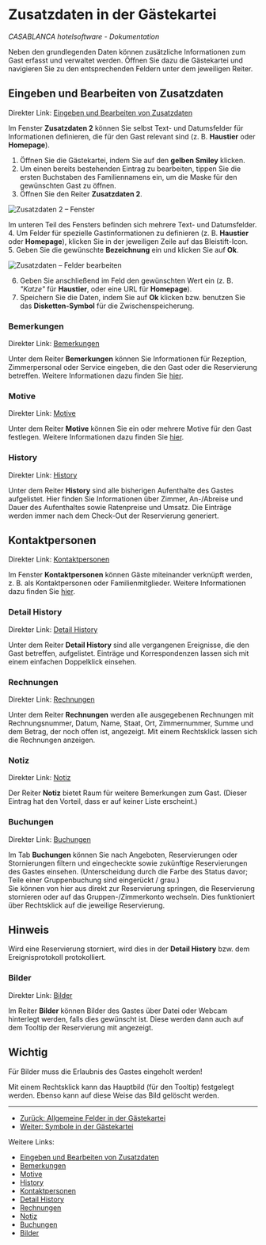 # Zusatzdaten in der Gästekartei

_CASABLANCA hotelsoftware - Dokumentation_

Neben den grundlegenden Daten können zusätzliche Informationen zum Gast erfasst und verwaltet werden. Öffnen Sie dazu die Gästekartei und navigieren Sie zu den entsprechenden Feldern unter dem jeweiligen Reiter.

## Eingeben und Bearbeiten von Zusatzdaten
Direkter Link: [Eingeben und Bearbeiten von Zusatzdaten](https://docs.casablanca.at/desktop/guest_profile/additional_data/#eingeben-und-bearbeiten-von-zusatzdaten)

Im Fenster **Zusatzdaten 2** können Sie selbst Text- und Datumsfelder für Informationen definieren, die für den Gast relevant sind (z. B. **Haustier** oder **Homepage**).

1. Öffnen Sie die Gästekartei, indem Sie auf den **gelben Smiley** klicken.  
2. Um einen bereits bestehenden Eintrag zu bearbeiten, tippen Sie die ersten Buchstaben des Familiennamens ein, um die Maske für den gewünschten Gast zu öffnen.  
3. Öffnen Sie den Reiter **Zusatzdaten 2**.  

![Zusatzdaten 2 – Fenster](https://docs.casablanca.at/assets/images/zusatzdaten-ea1f705fbe4de7bbe71e4be6af28dc24.png "Zusatzdaten 2")

Im unteren Teil des Fensters befinden sich mehrere Text- und Datumsfelder.  
4. Um Felder für spezielle Gastinformationen zu definieren (z. B. **Haustier** oder **Homepage**), klicken Sie in der jeweiligen Zeile auf das Bleistift-Icon.  
5. Geben Sie die gewünschte **Bezeichnung** ein und klicken Sie auf **Ok**.  

![Zusatzdaten – Felder bearbeiten](https://docs.casablanca.at/assets/images/zusatzdaten_2-fd6b510fd15d60f3d8657e60aec4d1dc.png "Zusatzdaten bearbeiten")

6. Geben Sie anschließend im Feld den gewünschten Wert ein (z. B. *"Katze"* für **Haustier**, oder eine URL für **Homepage**).  
7. Speichern Sie die Daten, indem Sie auf **Ok** klicken bzw. benutzen Sie das **Disketten-Symbol** für die Zwischenspeicherung.

### Bemerkungen
Direkter Link: [Bemerkungen](https://docs.casablanca.at/desktop/guest_profile/additional_data/#bemerkungen)

Unter dem Reiter **Bemerkungen** können Sie Informationen für Rezeption, Zimmerpersonal oder Service eingeben, die den Gast oder die Reservierung betreffen. Weitere Informationen dazu finden Sie [hier](https://docs.casablanca.at/desktop/guest_profile/remarks).

### Motive
Direkter Link: [Motive](https://docs.casablanca.at/desktop/guest_profile/additional_data/#motive)

Unter dem Reiter **Motive** können Sie ein oder mehrere Motive für den Gast festlegen. Weitere Informationen dazu finden Sie [hier](https://docs.casablanca.at/desktop/guest_profile/assing_motifs).

### History
Direkter Link: [History](https://docs.casablanca.at/desktop/guest_profile/additional_data/#history)

Unter dem Reiter **History** sind alle bisherigen Aufenthalte des Gastes aufgelistet. Hier finden Sie Informationen über Zimmer, An-/Abreise und Dauer des Aufenthaltes sowie Ratenpreise und Umsatz. Die Einträge werden immer nach dem Check-Out der Reservierung generiert.

## Kontaktpersonen
Direkter Link: [Kontaktpersonen](https://docs.casablanca.at/desktop/guest_profile/additional_data/#kontaktpersonen)

Im Fenster **Kontaktpersonen** können Gäste miteinander verknüpft werden, z. B. als Kontaktpersonen oder Familienmitglieder. Weitere Informationen dazu finden Sie [hier](https://docs.casablanca.at/desktop/guest_profile/contact_persons).

### Detail History
Direkter Link: [Detail History](https://docs.casablanca.at/desktop/guest_profile/additional_data/#detail-history)

Unter dem Reiter **Detail History** sind alle vergangenen Ereignisse, die den Gast betreffen, aufgelistet. Einträge und Korrespondenzen lassen sich mit einem einfachen Doppelklick einsehen.

### Rechnungen
Direkter Link: [Rechnungen](https://docs.casablanca.at/desktop/guest_profile/additional_data/#rechnungen)

Unter dem Reiter **Rechnungen** werden alle ausgegebenen Rechnungen mit Rechnungsnummer, Datum, Name, Staat, Ort, Zimmernummer, Summe und dem Betrag, der noch offen ist, angezeigt. Mit einem Rechtsklick lassen sich die Rechnungen anzeigen.

### Notiz
Direkter Link: [Notiz](https://docs.casablanca.at/desktop/guest_profile/additional_data/#notiz)

Der Reiter **Notiz** bietet Raum für weitere Bemerkungen zum Gast. (Dieser Eintrag hat den Vorteil, dass er auf keiner Liste erscheint.)

### Buchungen
Direkter Link: [Buchungen](https://docs.casablanca.at/desktop/guest_profile/additional_data/#buchungen)

Im Tab **Buchungen** können Sie nach Angeboten, Reservierungen oder Stornierungen filtern und eingecheckte sowie zukünftige Reservierungen des Gastes einsehen. (Unterscheidung durch die Farbe des Status davor; Teile einer Gruppenbuchung sind eingerückt / grau.)  
Sie können von hier aus direkt zur Reservierung springen, die Reservierung stornieren oder auf das Gruppen-/Zimmerkonto wechseln. Dies funktioniert über Rechtsklick auf die jeweilige Reservierung.

## Hinweis
Wird eine Reservierung storniert, wird dies in der **Detail History** bzw. dem Ereignisprotokoll protokolliert.

### Bilder
Direkter Link: [Bilder](https://docs.casablanca.at/desktop/guest_profile/additional_data/#bilder)

Im Reiter **Bilder** können Bilder des Gastes über Datei oder Webcam hinterlegt werden, falls dies gewünscht ist. Diese werden dann auch auf dem Tooltip der Reservierung mit angezeigt.

## Wichtig
Für Bilder muss die Erlaubnis des Gastes eingeholt werden!

Mit einem Rechtsklick kann das Hauptbild (für den Tooltip) festgelegt werden. Ebenso kann auf diese Weise das Bild gelöscht werden.

---

* [Zurück: Allgemeine Felder in der Gästekartei](https://docs.casablanca.at/desktop/guest_profile/common_settings)  
* [Weiter: Symbole in der Gästekartei](https://docs.casablanca.at/desktop/guest_profile/guest_symbols)

Weitere Links:
* [Eingeben und Bearbeiten von Zusatzdaten](https://docs.casablanca.at/desktop/guest_profile/additional_data/#eingeben-und-bearbeiten-von-zusatzdaten)  
* [Bemerkungen](https://docs.casablanca.at/desktop/guest_profile/additional_data/#bemerkungen)  
* [Motive](https://docs.casablanca.at/desktop/guest_profile/additional_data/#motive)  
* [History](https://docs.casablanca.at/desktop/guest_profile/additional_data/#history)  
* [Kontaktpersonen](https://docs.casablanca.at/desktop/guest_profile/additional_data/#kontaktpersonen)  
* [Detail History](https://docs.casablanca.at/desktop/guest_profile/additional_data/#detail-history)  
* [Rechnungen](https://docs.casablanca.at/desktop/guest_profile/additional_data/#rechnungen)  
* [Notiz](https://docs.casablanca.at/desktop/guest_profile/additional_data/#notiz)  
* [Buchungen](https://docs.casablanca.at/desktop/guest_profile/additional_data/#buchungen)  
* [Bilder](https://docs.casablanca.at/desktop/guest_profile/additional_data/#bilder)